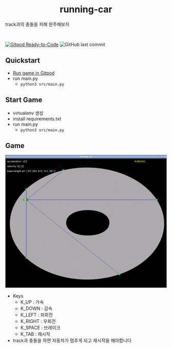 <p align="center">
  <h1 align="center">running-car</h1>
  <p>
    track과의 충돌을 피해 완주해보자
  </p>
  </br>

  [![Gitpod Ready-to-Code](https://img.shields.io/badge/Gitpod-Ready--to--Code-blue?logo=gitpod)](https://gitpod.io/#https://github.com/jeonhyunji/running-car)
  ![GitHub last commit](https://img.shields.io/github/last-commit/jeonhyunji/running-car)
</p>


## Quickstart
- [Run game in Gitpod](https://gitpod.io/#https://github.com/jeonhyunji/running-car)
- run main.py
  - `python3 src/main.py`

## Start Game
- virtualenv 생성
- install requirements.txt
- run main.py
  - `python3 src/main.py`

## Game
<img src="https://raw.githubusercontent.com/jeonhyunji/running-car/master/resources/images/game.gif?sanitize=true" width="800"/>

- Keys
  - K_UP : 가속
  - K_DOWN : 감속
  - K_LEFT : 좌회전
  - K_RIGHT : 우회전
  - K_SPACE : 브레이크
  - K_TAB : 재시작
- track과 충돌을 하면 자동차가 멈추게 되고 재시작을 해야합니다






